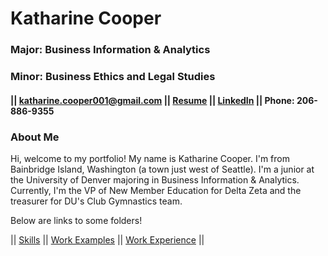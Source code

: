 # Katharine Cooper
### Major: Business Information & Analytics
### Minor: Business Ethics and Legal Studies
#### || katharine.cooper001@gmail.com || [Resume](Cooper_Resume_.pdf) || [LinkedIn](https://www.linkedin.com/in/katharine-cooper/) || Phone: 206-886-9355
### About Me
Hi, welcome to my portfolio! My name is Katharine Cooper. I'm from Bainbridge Island, Washington (a town just west of Seattle). I'm a junior at the University of Denver majoring in Business Information & Analytics. Currently, I'm the VP of New Member Education for Delta Zeta and the treasurer for DU's Club Gymnastics team.

Below are links to some folders!

|| [Skills](Skills/Skills.md) || [Work Examples](WorkExamples/WorkExamples.md) || [Work Experience](WorkExperience/WorkExperience.md) || 
<!--
**katicooper/KatiCooper** is a ✨ _special_ ✨ repository because its `README.md` (this file) appears on your GitHub profile.

Here are some ideas to get you started:

- 🔭 I’m currently working on ...
- 🌱 I’m currently learning ...
- 👯 I’m looking to collaborate on ...
- 🤔 I’m looking for help with ...
- 💬 Ask me about ...
- 📫 How to reach me: ...
- 😄 Pronouns: ...
- ⚡ Fun fact: ...
-->
